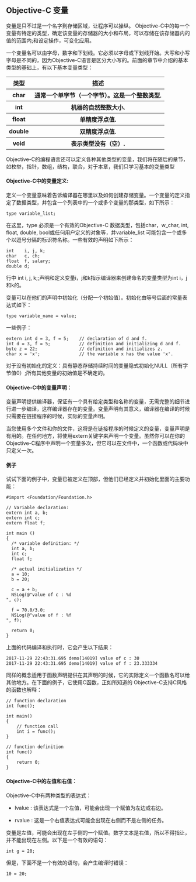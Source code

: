 ## Objective-C 变量
变量是只不过是一个名字到存储区域，让程序可以操纵。 Objective-C中的每一个变量有特定的类型，确定该变量的存储器的大小和布局，可以存储在该存储器内的值的范围内;和设定操作，可变化应用。

一个变量名可以由字母，数字和下划线。它必须以字母或下划线开始。大写和小写字母是不同的，因为Objective-C语言是区分大小写的。前面的章节中介绍的基本类型的基础上，有以下基本变量类型：
<table>
  <tr>
    <th>类型</th>
    <th>描述</th>
  </tr>
  <tr>
    <th>char</th>
    <th>通常一个单字节（一个字节）。这是一个整数类型.</th>
  </tr>
  <tr>
    <th>int</th>
    <th>机器的自然整数大小.</th>
  </tr>
  <tr>
    <th>float</th>
    <th>单精度浮点值.</th>
  </tr>
  <tr>
    <th>double</th>
    <th>双精度浮点值.</th>
  </tr>
  <tr>
    <th>void</th>
    <th>表示类型没有（空）.</th>
  </tr>
</table>
Objective-C的编程语言还可以定义各种其他类型的变量，我们将在随后的章节，如枚举，指针，数组，结构，联合，对于本章，我们只学习基本的变量类型

#### Objective-C中的变量定义:
定义一个变量意味着告诉编译器在哪里以及如何创建存储变量。一个变量的定义指定了数据类型，并包含一个列表中的一个或多个变量的那类型，如下所示：
```
type variable_list;
```
在这里，type 必须是一个有效的Objective-C 数据类型，包括char，w_char, int, float, double, bool或任何用户定义的对象等，并variable_list 可能包含一个或多个以逗号分隔的标识符名称。一些有效的声明如下所示：
```
int    i, j, k;
char   c, ch;
float  f, salary;
double d;
```
行中 int i, j, k;;声明和定义变量i，j和k指示编译器来创建命名的变量类型为int i，j和k的。

变量可以在他们的声明中初始化（分配一个初始值）。初始化由等号后面的常量表达式如下：
```
type variable_name = value;
```
一些例子：
```
extern int d = 3, f = 5;    // declaration of d and f. 
int d = 3, f = 5;           // definition and initializing d and f. 
byte z = 22;                // definition and initializes z. 
char x = 'x';               // the variable x has the value 'x'.
```
对于没有初始化的定义：具有静态存储持续时间的变量隐式初始化NULL（所有字节值0）;所有其他变量的初始值是不确定的。

#### Objective-C中的变量声明：
变量声明提供编译器，保证有一个具有给定类型和名称的变量，无需完整的细节进行进一步编译，这样编译器存在的变量。变量声明有其意义，编译器在编译的时候只需要在链接程序的时候，实际的变量声明。

当您使用多个文件和你的文件，这将是在链接程序的时候定义的变量，变量声明是有用的。在任何地方，将使用extern关键字来声明一个变量。虽然你可以在你的Objective-C程序中声明一个变量多次，但它可以在文件中，一个函数或代码块中只定义一次。

#### 例子
试试下面的例子中，变量已被定义在顶部，但他们已经定义并初始化里面的主要功能：
```objc
#import <Foundation/Foundation.h>

// Variable declaration:
extern int a, b;
extern int c;
extern float f;

int main ()
{
  /* variable definition: */
  int a, b;
  int c;
  float f;
 
  /* actual initialization */
  a = 10;
  b = 20;
  
  c = a + b;
  NSLog(@"value of c : %d 
", c);

  f = 70.0/3.0;
  NSLog(@"value of f : %f 
", f);
 
  return 0;
}
```
上面的代码编译和执行时，它会产生以下结果：
```
2017-11-29 22:43:31.695 demo[14019] value of c : 30 
2017-11-29 22:43:31.695 demo[14019] value of f : 23.333334 
```
同样的概念适用于函数声明提供在其声明的时候，它的实际定义一个函数名可以给其他地方。在下面的例子，它使用C函数，正如所知道的 Objective-C支持C风格的函数也解释：
```objc
// function declaration
int func();

int main()
{
    // function call
    int i = func();
}

// function definition
int func()
{
    return 0;
}
```

#### Objective-C中的左值和右值：
Objective-C中有两种类型的表达式：

- lvalue : 该表达式是一个左值，可能会出现一个赋值为左边或右边。

- rvalue : 这是一个右值表达式可能会出现在右侧而不是左侧的任务。

变量是左值，可能会出现在左手侧的一个赋值。数字文本是右值，所以不得指让，并不能出现在左侧。以下是一个有效的语句：
```
int g = 20;
```
但是，下面不是一个有效的语句，会产生编译时错误：
```
10 = 20;
```